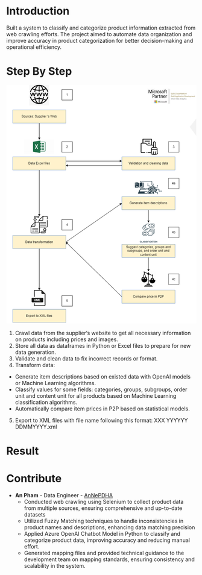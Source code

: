 # Introduction 
Built a system to classify and categorize product information extracted from web crawling efforts. The project aimed to automate data organization and improve accuracy in product categorization for better decision-making and operational efficiency.

# Step By Step
![My Image](diagram.png)

1. Crawl data from the supplier‘s website to get all necessary information on products including prices and images.
2. Store all data as dataframes in Python or Excel files to prepare for new data generation.
3. Validate and clean data to fix incorrect records or format.
4. Transform data:
  * Generate item descriptions based on existed data with OpenAI models or Machine Learning algorithms.
  * Classify values for some fields: categories, groups, subgroups, order unit and content unit  for all products based on Machine Learning classification algorithms.
  * Automatically compare item prices  in P2P based on statistical models.
5. Export to XML files with file name following this format: XXX YYYYYY DDMMYYYY.xml

# Result

# Contribute
* **An Pham** - Data Engineer - [AnNePDHA](https://github.com/AnNePDHA)
  * Conducted web crawling using Selenium to collect product data from multiple sources, ensuring comprehensive and up-to-date datasets
  * Utilized Fuzzy Matching techniques to handle inconsistencies in product names and descriptions, enhancing data matching precision
  * Applied Azure OpenAI Chatbot Model in Python to classify and categorize product data, improving accuracy and reducing manual effort.
  * Generated mapping files and provided technical guidance to the development team on mapping standards, ensuring consistency and scalability in the system.

